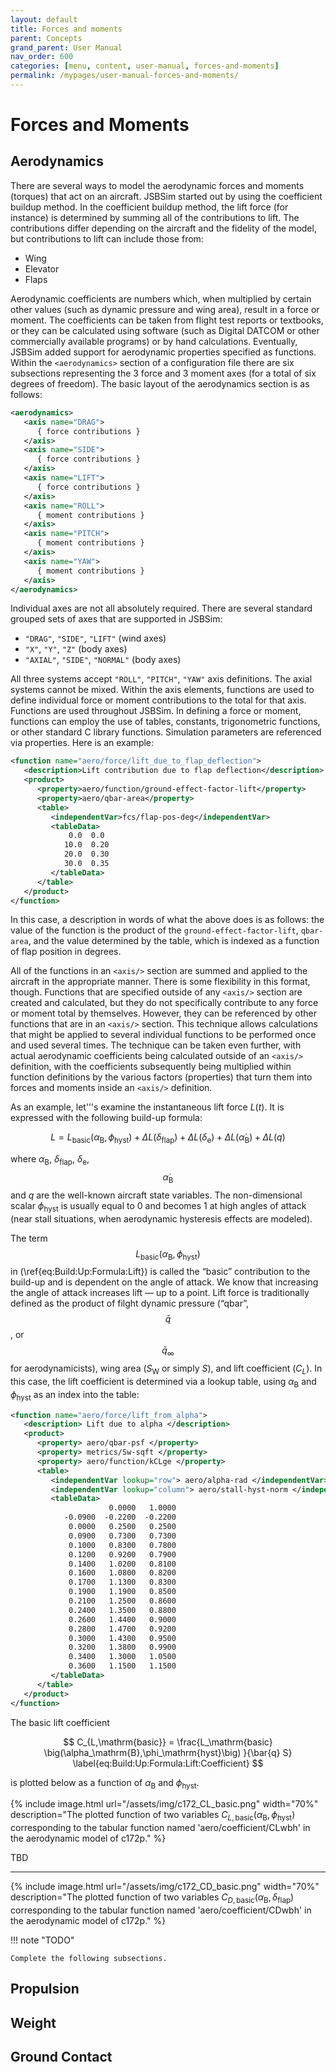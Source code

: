 ```yaml
---
layout: default
title: Forces and moments
parent: Concepts
grand_parent: User Manual
nav_order: 600
categories: [menu, content, user-manual, forces-and-moments]
permalink: /mypages/user-manual-forces-and-moments/
---
```


# Forces and Moments

## Aerodynamics

There are several ways to model the aerodynamic forces and moments (torques) that act on an aircraft. JSBSim started out by using the coefficient buildup method. In the coefficient buildup method, the lift force (for instance) is determined by summing all of the contributions to lift. The contributions differ depending on the aircraft and the fidelity of the model, but contributions to lift can include those from:

- Wing
- Elevator
- Flaps

Aerodynamic coefficients are numbers which, when multiplied by certain other values (such as dynamic pressure and wing area), result in a force or moment. The coefficients can be taken from flight test reports or textbooks, or they can be calculated using software (such as Digital DATCOM or other commercially available programs) or by hand calculations. Eventually, JSBSim added support for aerodynamic properties specified as functions. Within the `<aerodynamics>` section of a configuration file there are six subsections representing the 3 force and 3 moment axes (for a total of six degrees of freedom). The basic layout of the aerodynamics section is as follows:

```xml
<aerodynamics>
   <axis name="DRAG">
      { force contributions }
   </axis>
   <axis name="SIDE">
      { force contributions }
   </axis>
   <axis name="LIFT">
      { force contributions }
   </axis>
   <axis name="ROLL">
      { moment contributions }
   </axis>
   <axis name="PITCH">
      { moment contributions }
   </axis>
   <axis name="YAW">
      { moment contributions }
   </axis>
</aerodynamics>
```

Individual axes are not all absolutely required. There are several standard grouped sets of axes that are supported in JSBSim:

- `"DRAG"`, `"SIDE"`, `"LIFT"` (wind axes)
- `"X"`, `"Y"`, `"Z"` (body axes)
- `"AXIAL"`, `"SIDE"`, `"NORMAL"` (body axes)

All three systems accept `"ROLL"`, `"PITCH"`, `"YAW"` axis definitions. The axial systems cannot be mixed.
Within the axis elements, functions are used to define individual force or moment contributions to the total for that axis. Functions are used throughout JSBSim. In defining a force or moment, functions can employ the use of tables, constants, trigonometric functions, or other standard C
library functions. Simulation parameters are referenced via properties. Here is an example:

```xml
<function name="aero/force/lift_due_to_flap_deflection">
   <description>Lift contribution due to flap deflection</description>
   <product>
      <property>aero/function/ground-effect-factor-lift</property>
      <property>aero/qbar-area</property>
      <table>
         <independentVar>fcs/flap-pos-deg</independentVar>
         <tableData>
             0.0  0.0
            10.0  0.20
            20.0  0.30
            30.0  0.35
         </tableData>
      </table>
   </product>
</function>
```

In this case, a description in words of what the above does is as follows: the value of the function is the product of the `ground-effect-factor-lift`, `qbar-area`, and the value determined by the table, which is indexed as a function of flap position in degrees.

All of the functions in an `<axis/>` section are summed and applied to the aircraft in the appropriate manner. There is some flexibility in this format, though. Functions that are specified outside of any `<axis/>` section are created and calculated, but they do not specifically contribute to any force or moment total by themselves. However, they can be referenced by other functions that are in an `<axis/>` section. This technique allows calculations that might be applied to several individual functions to be performed once and used several times. The technique can be taken even further, with actual aerodynamic coefficients being calculated outside of an `<axis/>` definition, with the coefficients subsequently being multiplied within function definitions by the various factors (properties) that turn them into forces and moments inside an `<axis/>` definition.

As an example, let'’'s examine the instantaneous lift force $L(t)$. It is expressed with the following build-up formula:

$$
L = L_\mathrm{basic} \big(\alpha_\mathrm{B},\phi_\mathrm{hyst}\big) + \Delta L \big(\delta_\mathrm{flap}\big) + \Delta L \big(\delta_\mathrm{e}\big) + \Delta L \big(\dot{\alpha}_\mathrm{B}\big) + \Delta L \big( q \big)
\label{eq:Build:Up:Formula:Lift}
$$

where $\alpha_\mathrm{B}$, $\delta_\mathrm{flap}$, $\delta_\mathrm{e}$, $$\dot{\alpha}_\mathrm{B}$$ and $q$ are the well-known aircraft state variables. The non-dimensional scalar $\phi_\mathrm{hyst}$ is usually equal to 0 and becomes 1 at high angles of attack (near stall situations, when aerodynamic hysteresis effects are modeled).

The term $$L_\mathrm{basic} \big(\alpha_\mathrm{B},\phi_\mathrm{hyst}\big)$$ in (\ref{eq:Build:Up:Formula:Lift}) is called the “basic” contribution to the build-up and is dependent on the angle of attack. We know that increasing the angle of attack increases lift — up to a point. Lift force is traditionally defined as the product of filght dynamic pressure (“qbar”, $$\bar{q}$$, or $$\bar{q}_\infty$$ for aerodynamicists), wing area ($S_\mathrm{W}$ or simply $S$), and lift coefficient ($C_L$). In this case, the lift coefficient is determined via a lookup table, using $\alpha_\mathrm{B}$ and $\phi_\mathrm{hyst}$ as an index into the table:

```xml
<function name="aero/force/lift_from_alpha">
   <description> Lift due to alpha </description>
   <product>
      <property> aero/qbar-psf </property>
      <property> metrics/Sw-sqft </property>
      <property> aero/function/kCLge </property>
      <table>
         <independentVar lookup="row"> aero/alpha-rad </independentVar>
         <independentVar lookup="column"> aero/stall-hyst-norm </independentVar>
         <tableData>
                      0.0000   1.0000
            -0.0900  -0.2200  -0.2200
             0.0000   0.2500   0.2500
             0.0900   0.7300   0.7300
             0.1000   0.8300   0.7800
             0.1200   0.9200   0.7900
             0.1400   1.0200   0.8100
             0.1600   1.0800   0.8200
             0.1700   1.1300   0.8300
             0.1900   1.1900   0.8500
             0.2100   1.2500   0.8600
             0.2400   1.3500   0.8800
             0.2600   1.4400   0.9000
             0.2800   1.4700   0.9200
             0.3000   1.4300   0.9500
             0.3200   1.3800   0.9900
             0.3400   1.3000   1.0500
             0.3600   1.1500   1.1500
         </tableData>
      </table>
   </product>
</function>
```

The basic lift coefficient

$$
C_{L,\mathrm{basic}} = \frac{L_\mathrm{basic} \big(\alpha_\mathrm{B},\phi_\mathrm{hyst}\big) }{\bar{q} S}
\label{eq:Build:Up:Formula:Lift:Coefficient}
$$

is plotted below as a function of $\alpha_\mathrm{B}$ and $\phi_\mathrm{hyst}$.

{% include image.html
  url="/assets/img/c172_CL_basic.png"
  width="70%"
  description="The plotted function of two variables $C_{L,\mathrm{basic}}\big(\alpha_\mathrm{B},\phi_\mathrm{hyst}\big)$ corresponding to the tabular function named 'aero/coefficient/CLwbh' in the aerodynamic model of c172p."
  %}

TBD

---

{% include image.html
  url="/assets/img/c172_CD_basic.png"
  width="70%"
  description="The plotted function of two variables $C_{D,\mathrm{basic}}\big(\alpha_\mathrm{B},\delta_\mathrm{flap}\big)$ corresponding to the tabular function named 'aero/coefficient/CDwbh' in the aerodynamic model of c172p."
  %}

!!! note "TODO"

    Complete the following subsections.

## Propulsion

## Weight

## Ground Contact
